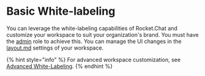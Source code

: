 # Basic White-labeling

You can leverage the white-labeling capabilities of Rocket.Chat and customize your workspace to suit your organization's brand. You must have the [admin](../roles-in-rocket.chat.md) role to achieve this. You can manage the UI changes in the [layout.md](../../use-rocket.chat/workspace-administration/settings/layout.md "mention") settings of your workspace.

{% hint style="info" %}
For advanced workspace customization, see[ Advanced White-Labeling](https://developer.rocket.chat/rocket.chat/white-labelling-rocket.chat/advanced-white-labeling-of-server).
{% endhint %}
